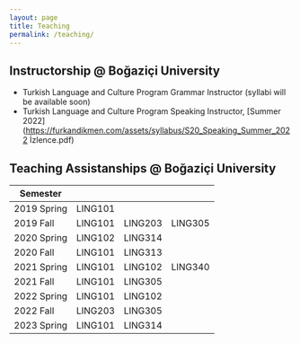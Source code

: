 ```yaml
---
layout: page
title: Teaching
permalink: /teaching/
---
```


## Instructorship @ Boğaziçi University

- Turkish Language and Culture Program Grammar Instructor (syllabi will be available soon)
- Turkish Language and Culture Program Speaking Instructor, [Summer 2022](https://furkandikmen.com/assets/syllabus/S20_Speaking_Summer_2022 İzlence.pdf) 

## Teaching Assistanships @ Boğaziçi University



[ə]: https://furkandikmen.com/assets/syllabus/LING101_Fall2019.pdf
[🌲]:  https://furkandikmen.com/assets/syllabus/LING203_FALL2019.pdf
[λ]: https://furkandikmen.com/assets/syllabus/LING305Fall2020.pdf


| Semester      |               |               |               |
|---------------|---------------|---------------|---------------|
| 2019 Spring   | LING101       |               |               |
| 2019 Fall     | LING101       | LING203       | LING305       |
| 2020 Spring   | LING102       | LING314       |               |
| 2020 Fall     | LING101       | LING313       |               |
| 2021 Spring   | LING101       | LING102       | LING340       |
| 2021 Fall     | LING101       | LING305       |               |
| 2022 Spring   | LING101       | LING102       |               |
| 2022 Fall     | LING203       | LING305       |               |
| 2023 Spring   | LING101       | LING314       |               |











